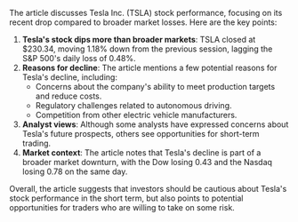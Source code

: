 The article discusses Tesla Inc. (TSLA) stock performance, focusing on its recent drop compared to broader market losses. Here are the key points:

1. **Tesla's stock dips more than broader markets**: TSLA closed at $230.34, moving 1.18% down from the previous session, lagging the S&P 500's daily loss of 0.48%.
2. **Reasons for decline**: The article mentions a few potential reasons for Tesla's decline, including:
	* Concerns about the company's ability to meet production targets and reduce costs.
	* Regulatory challenges related to autonomous driving.
	* Competition from other electric vehicle manufacturers.
3. **Analyst views**: Although some analysts have expressed concerns about Tesla's future prospects, others see opportunities for short-term trading.
4. **Market context**: The article notes that Tesla's decline is part of a broader market downturn, with the Dow losing 0.43 and the Nasdaq losing 0.78 on the same day.

Overall, the article suggests that investors should be cautious about Tesla's stock performance in the short term, but also points to potential opportunities for traders who are willing to take on some risk.